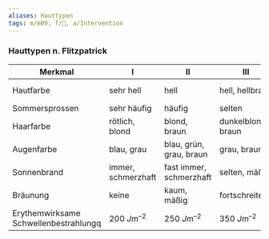 ```yaml
---
aliases: Hauttypen
tags: m/m09, f/🧴, a/Intervention
---
```

### Hauttypen n. Flitzpatrick
| Merkmal                               | I                  | II                      | III                | IV             | V                    | VI                   |
| ------------------------------------- | ------------------ | ----------------------- | ------------------ | -------------- | -------------------- | -------------------- |
| Hautfarbe                             | sehr hell          | hell                    | hell, hellbraun    | hellbraun/oliv | dunkelbraun          | dunkelbraun, schwarz |
| Sommersprossen                        | sehr häufig        | häufig                  | selten             | -              | -                    | -                    |
| Haarfarbe                             | rötlich, blond     | blond, braun            | dunkelblond, braun | dunkelbraun    | dunkelbraun, schwarz | schwarz              |
| Augenfarbe                            | blau, grau         | blau, grün, grau, braun | grau, braun        | (dunkel-)braun | dunkelbraun          | dunkelbraun          |
| Sonnenbrand                           | immer, schmerzhaft | fast immer, schmerzhaft | selten, mäßig      | selten         | sehr selten          | extrem selten        |
| Bräunung                              | keine              | kaum, mäßig             | fortschreitend     | schnell, tief  | -                    | -                    |
| Erythemwirksame Schwellenbestrahlungq | 200 $Jm^{–2}$      | 250 $Jm^{–2}$           | 350 $Jm^{–2}$      | 450 $Jm^{–2}$  | 800 $Jm^{–2}$        | >1000 $Jm^{–2}$                     |
